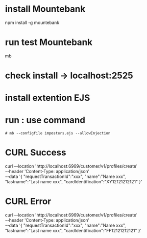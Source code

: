# install Mountebank
npm install -g mountebank

# run test Mountebank
mb
# check install -> localhost:2525

# install extention EJS
# run : use command 
    # mb --configfile imposters.ejs --allowInjection

# CURL Success
curl --location 'http://localhost:6969/customer/v1/profiles/create' \
--header 'Content-Type: application/json' \
--data '{
    "requestTransactionId":"xxx",
    "name":"Name xxx",
    "lastname":"Last name xxx",
    "cardIdentification":"XY12121212121"
}'

# CURL Error
curl --location 'http://localhost:6969/customer/v1/profiles/create' \
--header 'Content-Type: application/json' \
--data '{
    "requestTransactionId":"xxx",
    "name":"Name xxx",
    "lastname":"Last name xxx",
    "cardIdentification":"FF12121212121"
}'